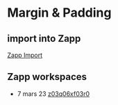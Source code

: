 # Margin & Padding

## import into Zapp

[Zapp Import](https://zapp.run/github/Robert-Scub/formation-flutter/tree/main/demo/flutter_margin_padding)

## Zapp workspaces

- 7 mars 23 [z03q06xf03r0](http://localhost:3000/cours/flutter_layout_col_row/z03q06xf03r0)
